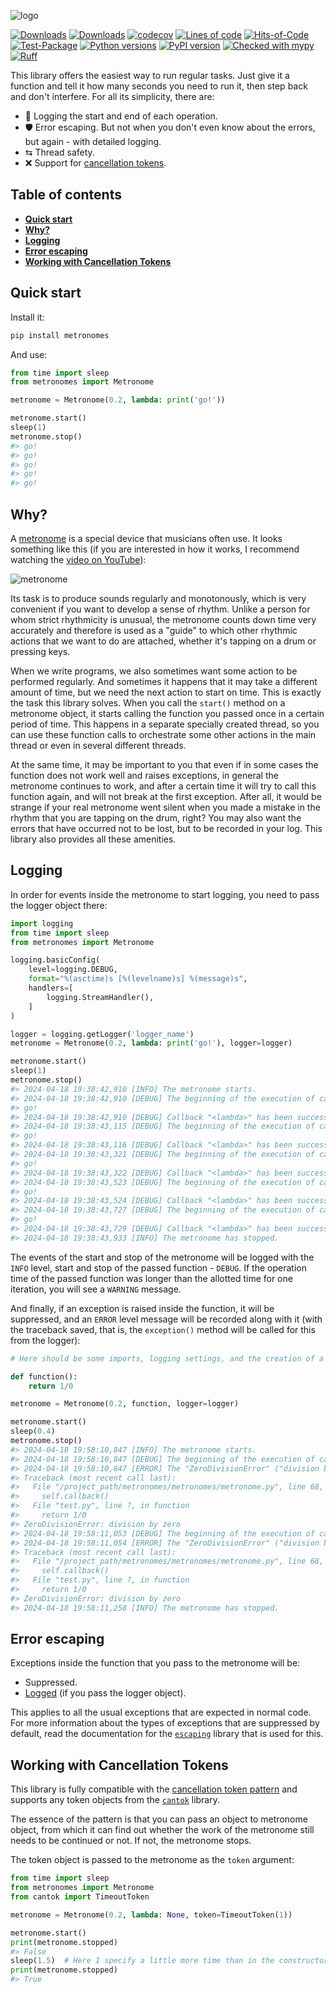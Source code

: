 ![logo](https://raw.githubusercontent.com/pomponchik/metronomes/develop/docs/assets/logo_2.svg)

[![Downloads](https://static.pepy.tech/badge/metronomes/month)](https://pepy.tech/project/metronomes)
[![Downloads](https://static.pepy.tech/badge/metronomes)](https://pepy.tech/project/metronomes)
[![codecov](https://codecov.io/gh/pomponchik/metronomes/graph/badge.svg?token=Ee3UuDakQ1)](https://codecov.io/gh/pomponchik/metronomes)
[![Lines of code](https://sloc.xyz/github/pomponchik/metronomes/?category=code)](https://github.com/boyter/scc/)
[![Hits-of-Code](https://hitsofcode.com/github/pomponchik/metronomes?branch=main)](https://hitsofcode.com/github/pomponchik/metronomes/view?branch=main)
[![Test-Package](https://github.com/pomponchik/metronomes/actions/workflows/tests_and_coverage.yml/badge.svg)](https://github.com/pomponchik/metronomes/actions/workflows/tests_and_coverage.yml)
[![Python versions](https://img.shields.io/pypi/pyversions/metronomes.svg)](https://pypi.python.org/pypi/metronomes)
[![PyPI version](https://badge.fury.io/py/metronomes.svg)](https://badge.fury.io/py/metronomes)
[![Checked with mypy](http://www.mypy-lang.org/static/mypy_badge.svg)](http://mypy-lang.org/)
[![Ruff](https://img.shields.io/endpoint?url=https://raw.githubusercontent.com/astral-sh/ruff/main/assets/badge/v2.json)](https://github.com/astral-sh/ruff)

This library offers the easiest way to run regular tasks. Just give it a function and tell it how many seconds you need to run it, then step back and don't interfere. For all its simplicity, there are:

- 📜 Logging the start and end of each operation.
- 🛡️ Error escaping. But not when you don't even know about the errors, but again - with detailed logging.
- ⇆ Thread safety.
- ❌ Support for [cancellation tokens](https://github.com/pomponchik/cantok).


## Table of contents

- [**Quick start**](#quick-start)
- [**Why?**](#why)
- [**Logging**](#logging)
- [**Error escaping**](#error-escaping)
- [**Working with Cancellation Tokens**](#working-with-cancellation-tokens)


## Quick start

Install it:

```bash
pip install metronomes
```

And use:

```python
from time import sleep
from metronomes import Metronome

metronome = Metronome(0.2, lambda: print('go!'))

metronome.start()
sleep(1)
metronome.stop()
#> go!
#> go!
#> go!
#> go!
#> go!
```


## Why?

A [metronome](https://en.wikipedia.org/wiki/Metronome) is a special device that musicians often use. It looks something like this (if you are interested in how it works, I recommend watching the [video on YouTube](https://youtu.be/LvBEyyuVu60?si=NtaNSw0Xsv5ZPEKr)):

![metronome](https://raw.githubusercontent.com/pomponchik/metronomes/develop/docs/assets/image_2.gif)

Its task is to produce sounds regularly and monotonously, which is very convenient if you want to develop a sense of rhythm. Unlike a person for whom strict rhythmicity is unusual, the metronome counts down time very accurately and therefore is used as a "guide" to which other rhythmic actions that we want to do are attached, whether it's tapping on a drum or pressing keys.

When we write programs, we also sometimes want some action to be performed regularly. And sometimes it happens that it may take a different amount of time, but we need the next action to start on time. This is exactly the task this library solves. When you call the `start()` method on a metronome object, it starts calling the function you passed once in a certain period of time. This happens in a separate specially created thread, so you can use these function calls to orchestrate some other actions in the main thread or even in several different threads.

At the same time, it may be important to you that even if in some cases the function does not work well and raises exceptions, in general the metronome continues to work, and after a certain time it will try to call this function again, and will not break at the first exception. After all, it would be strange if your real metronome went silent when you made a mistake in the rhythm that you are tapping on the drum, right? You may also want the errors that have occurred not to be lost, but to be recorded in your log. This library also provides all these amenities.


## Logging

In order for events inside the metronome to start logging, you need to pass the logger object there:

```python
import logging
from time import sleep
from metronomes import Metronome

logging.basicConfig(
    level=logging.DEBUG,
    format="%(asctime)s [%(levelname)s] %(message)s",
    handlers=[
        logging.StreamHandler(),
    ]
)

logger = logging.getLogger('logger_name')
metronome = Metronome(0.2, lambda: print('go!'), logger=logger)

metronome.start()
sleep(1)
metronome.stop()
#> 2024-04-18 19:38:42,910 [INFO] The metronome starts.
#> 2024-04-18 19:38:42,910 [DEBUG] The beginning of the execution of callback "<lambda>".
#> go!
#> 2024-04-18 19:38:42,910 [DEBUG] Callback "<lambda>" has been successfully completed.
#> 2024-04-18 19:38:43,115 [DEBUG] The beginning of the execution of callback "<lambda>".
#> go!
#> 2024-04-18 19:38:43,116 [DEBUG] Callback "<lambda>" has been successfully completed.
#> 2024-04-18 19:38:43,321 [DEBUG] The beginning of the execution of callback "<lambda>".
#> go!
#> 2024-04-18 19:38:43,322 [DEBUG] Callback "<lambda>" has been successfully completed.
#> 2024-04-18 19:38:43,523 [DEBUG] The beginning of the execution of callback "<lambda>".
#> go!
#> 2024-04-18 19:38:43,524 [DEBUG] Callback "<lambda>" has been successfully completed.
#> 2024-04-18 19:38:43,727 [DEBUG] The beginning of the execution of callback "<lambda>".
#> go!
#> 2024-04-18 19:38:43,729 [DEBUG] Callback "<lambda>" has been successfully completed.
#> 2024-04-18 19:38:43,933 [INFO] The metronome has stopped.
```

The events of the start and stop of the metronome will be logged with the `INFO` level, start and stop of the passed function - `DEBUG`. If the operation time of the passed function was longer than the allotted time for one iteration, you will see a `WARNING` message.

And finally, if an exception is raised inside the function, it will be suppressed, and an `ERROR` level message will be recorded along with it (with the traceback saved, that is, the `exception()` method will be called for this from the logger):

```python
# Here should be some imports, logging settings, and the creation of a logger object

def function():
    return 1/0

metronome = Metronome(0.2, function, logger=logger)

metronome.start()
sleep(0.4)
metronome.stop()
#> 2024-04-18 19:58:10,847 [INFO] The metronome starts.
#> 2024-04-18 19:58:10,847 [DEBUG] The beginning of the execution of callback "function".
#> 2024-04-18 19:58:10,847 [ERROR] The "ZeroDivisionError" ("division by zero") exception was suppressed inside the context.
#> Traceback (most recent call last):
#>   File "/project_path/metronomes/metronomes/metronome.py", line 68, in run_loop
#>     self.callback()
#>   File "test.py", line ?, in function
#>     return 1/0
#> ZeroDivisionError: division by zero
#> 2024-04-18 19:58:11,053 [DEBUG] The beginning of the execution of callback "function".
#> 2024-04-18 19:58:11,054 [ERROR] The "ZeroDivisionError" ("division by zero") exception was suppressed inside the context.
#> Traceback (most recent call last):
#>   File "/project_path/metronomes/metronomes/metronome.py", line 68, in run_loop
#>     self.callback()
#>   File "test.py", line ?, in function
#>     return 1/0
#> ZeroDivisionError: division by zero
#> 2024-04-18 19:58:11,258 [INFO] The metronome has stopped.
```


## Error escaping

Exceptions inside the function that you pass to the metronome will be:

- Suppressed.
- [Logged](#logging) (if you pass the logger object).

This applies to all the usual exceptions that are expected in normal code. For more information about the types of exceptions that are suppressed by default, read the documentation for the [`escaping`](https://github.com/pomponchik/escaping) library that is used for this.


## Working with Cancellation Tokens

This library is fully compatible with the [cancellation token pattern](https://cantok.readthedocs.io/en/latest/the_pattern/) and supports any token objects from the [`cantok`](https://github.com/pomponchik/cantok) library.

The essence of the pattern is that you can pass an object to metronome object, from which it can find out whether the work of the metronome still needs to be continued or not. If not, the metronome stops.

The token object is passed to the metronome as the `token` argument:

```python
from time import sleep
from metronomes import Metronome
from cantok import TimeoutToken

metronome = Metronome(0.2, lambda: None, token=TimeoutToken(1))

metronome.start()
print(metronome.stopped)
#> False
sleep(1.5)  # Here I specify a little more time than in the constructor of the token itself, since a small margin is needed for operations related to the creation of the metronome object itself.
print(metronome.stopped)
#> True
```
